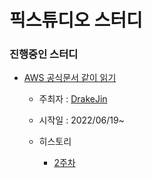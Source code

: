 # 픽스튜디오 스터디

### 진행중인 스터디
- [AWS 공식문서 같이 읽기]
  - 주최자 : [DrakeJin]
  - 시작일 : 2022/06/19~


  - 히스토리
    - [2주차]


[AWS 공식문서 같이 읽기]:https://github.com/pickstudio/study/tree/main/dev/aws
[DrakeJin]:https://github.com/orgs/pickstudio/people/drakejin
[2주차]:https://github.com/pickstudio/study/blob/main/dev/aws/week2.md
